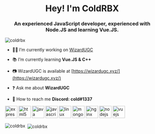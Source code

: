 <h1 align="center">Hey! I'm ColdRBX</h1>
<h3 align="center">An experienced JavaScript developer, experienced with Node.JS and learning Vue.JS.</h3>

<p align="left"> <img src="https://komarev.com/ghpvc/?username=coldrbx" alt="coldrbx" /> </p>

- 👨‍💻 I’m currently working on [WizardUGC](https://github.com/ColdRBX/WizardUGC)

- 📚 I’m currently learning **Vue.JS & C++**

- 📷 WizardUGC is available at [https://wizardugc.xyz/](https://wizardugc.xyz/)

- ❓ Ask me about **WizardUGC**

- 📲 How to reach me **Discord: cold#1337**

<p align="left"><img src="https://devicons.github.io/devicon/devicon.git/icons/express/express-original-wordmark.svg" alt="express" width="40" height="40"/> <img src="https://devicons.github.io/devicon/devicon.git/icons/html5/html5-original-wordmark.svg" alt="html5" width="40" height="40"/> <img src="https://devicons.github.io/devicon/devicon.git/icons/java/java-original-wordmark.svg" alt="java" width="40" height="40"/> <img src="https://devicons.github.io/devicon/devicon.git/icons/javascript/javascript-original.svg" alt="javascript" width="40" height="40"/> <img src="https://devicons.github.io/devicon/devicon.git/icons/linux/linux-original.svg" alt="linux" width="40" height="40"/> <img src="https://devicons.github.io/devicon/devicon.git/icons/mongodb/mongodb-original-wordmark.svg" alt="mongodb" width="40" height="40"/> <img src="https://devicons.github.io/devicon/devicon.git/icons/nginx/nginx-original.svg" alt="nginx" width="40" height="40"/> <img src="https://devicons.github.io/devicon/devicon.git/icons/nodejs/nodejs-original-wordmark.svg" alt="nodejs" width="40" height="40"/> <img src="https://devicons.github.io/devicon/devicon.git/icons/vuejs/vuejs-original-wordmark.svg" alt="vuejs" width="40" height="40"/></p>

<p><img align="left" src="https://github-readme-stats.vercel.app/api/top-langs/?username=coldrbx&layout=compact" alt="coldrbx" /></p>

<p>&nbsp;<img align="center" src="https://github-readme-stats.vercel.app/api?username=coldrbx&show_icons=true" alt="coldrbx" /></p>

